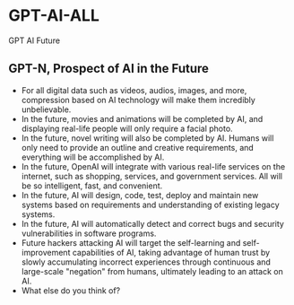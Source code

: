 # GPT-AI-ALL
GPT AI Future

## GPT-N, Prospect of AI in the Future
- For all digital data such as videos, audios, images, and more, compression based on AI technology will make them incredibly unbelievable.
- In the future, movies and animations will be completed by AI, and displaying real-life people will only require a facial photo.
- In the future, novel writing will also be completed by AI. Humans will only need to provide an outline and creative requirements, and everything will be accomplished by AI.
- In the future, OpenAI will integrate with various real-life services on the internet, such as shopping, services, and government services. All will be so intelligent, fast, and convenient.
- In the future, AI will design, code, test, deploy and maintain new systems based on requirements and understanding of existing legacy systems.
- In the future, AI will automatically detect and correct bugs and security vulnerabilities in software programs.
- Future hackers attacking AI will target the self-learning and self-improvement capabilities of AI, taking advantage of human trust by slowly accumulating incorrect experiences through continuous and large-scale "negation" from humans, ultimately leading to an attack on AI.
- What else do you think of?
